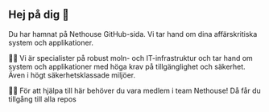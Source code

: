 ## Hej på dig 👋
Du har hamnat på Nethouse GitHub-sida. Vi tar hand om dina affärskritiska system och applikationer.

🙋‍♀️ Vi är specialister på robust moln- och IT-infrastruktur och tar hand om system och applikationer med höga krav på tillgänglighet och säkerhet. Även i högt säkerhetsklassade miljöer.

👩‍💻 För att hjälpa till här behöver du vara medlem i team Nethouse! Då får du tillgång till alla repos

